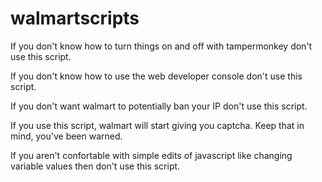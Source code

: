 # walmartscripts

If you don't know how to turn things on and off with tampermonkey
don't use this script.

If you don't know how to use the web developer console don't use this
script.

If you don't want walmart to potentially ban your IP don't use this script.

If you use this script, walmart will start giving you captcha.  Keep
that in mind, you've been warned.

If you aren't confortable with simple edits of javascript like
changing variable values then don't use this script.


